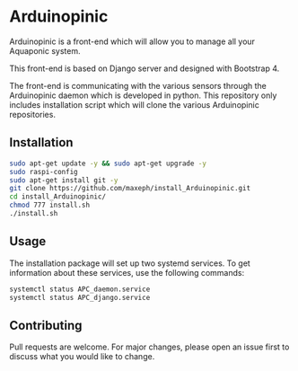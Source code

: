 # Arduinopinic

Arduinopinic is a front-end which will allow you to manage all your Aquaponic system.

This front-end is based on Django server and designed with Bootstrap 4.

The front-end is communicating with the various sensors through the Arduinopinic daemon which is developed in python. This repository only includes installation script which will clone the various Arduinopinic repositories.

## Installation

```bash
sudo apt-get update -y && sudo apt-get upgrade -y
sudo raspi-config
sudo apt-get install git -y
git clone https://github.com/maxeph/install_Arduinopinic.git
cd install_Arduinopinic/
chmod 777 install.sh
./install.sh
```

## Usage

The installation package will set up two systemd services. To get information about these services, use the following commands:
```bash
systemctl status APC_daemon.service
systemctl status APC_django.service
```

## Contributing
Pull requests are welcome. For major changes, please open an issue first to discuss what you would like to change.
